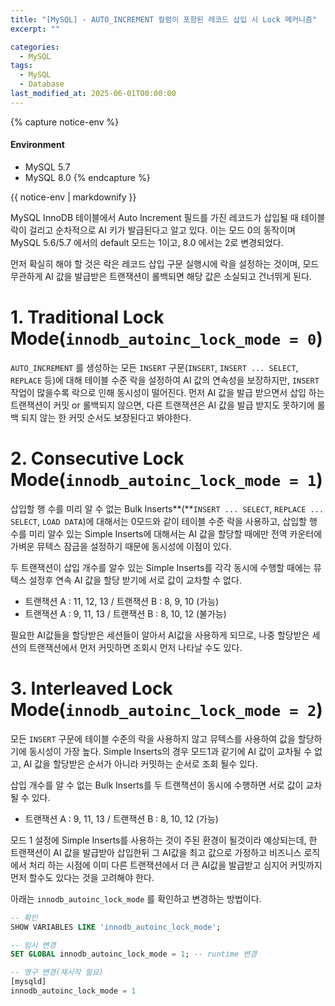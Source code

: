 ```yaml
---
title: "[MySQL] - AUTO_INCREMENT 컬럼이 포함된 레코드 삽입 시 Lock 메커니즘"
excerpt: ""

categories:
  - MySQL
tags:
  - MySQL
  - Database
last_modified_at: 2025-06-01T00:00:00
---
```


{% capture notice-env %}
#### Environment
 - MySQL 5.7
 - MySQL 8.0
{% endcapture %}
<div class="notice--primary">{{ notice-env | markdownify }}</div>


MySQL InnoDB 테이블에서 Auto Increment 필드를 가진 레코드가 삽입될 때 테이블 락이 걸리고 순차적으로 AI 키가 발급된다고 알고 있다. 
이는 모드 0의 동작이며 MySQL 5.6/5.7 에서의 default 모드는 1이고, 8.0 에서는 2로 변경되었다.

먼저 확실히 해야 할 것은 락은 레코드 삽입 구문 실행시에 락을 설정하는 것이며, 모드 무관하게 AI 값을 발급받은 트랜잭션이 롤백되면 해당 값은 소실되고 건너뛰게 된다.

# 1. Traditional Lock Mode(`innodb_autoinc_lock_mode = 0`)

`AUTO_INCREMENT` 를 생성하는 모든 `INSERT` 구문(`INSERT`, `INSERT ... SELECT`, `REPLACE` 등)에 대해 테이블 수준 락을 설정하여 AI 값의 연속성을 보장하지만, `INSERT` 작업이 많을수록 락으로 인해 동시성이 떨어진다. 
먼저 AI 값을 발급 받으면서 삽입 하는 트랜잭션이 커밋 or 롤백되지 않으면, 다른 트랜잭션은 AI 값을 발급 받지도 못하기에 롤백 되지 않는 한 커밋 순서도 보장된다고 봐야한다.

# 2. Consecutive Lock Mode(`innodb_autoinc_lock_mode = 1`)

삽입할 행 수를 미리 알 수 없는 Bulk Inserts**(**`INSERT ... SELECT`, `REPLACE ... SELECT`, `LOAD DATA`)에 대해서는 0모드와 같이 테이블 수준 락을 사용하고, 삽입할 행 수를 미리 알수 있는 Simple Inserts에 대해서는 AI 값을 할당할 때에만 전역 카운터에 가벼운 뮤텍스 잠금을 설정하기 때문에 동시성에 이점이 있다.

두 트랜잭션이 삽입 개수를 알수 있는 Simple Inserts를 각각 동시에 수행할 때에는 뮤텍스 설정후 연속 AI 값을 할당 받기에 서로 값이 교차할 수 없다.

- 트랜잭션 A : 11, 12, 13 / 트랜잭션 B : 8, 9, 10 (가능)
- 트랜잭션 A : 9, 11, 13 / 트랜잭션 B : 8, 10, 12 (불가능)

필요한 AI값들을 할당받은 세션들이 알아서 AI값을 사용하게 되므로, 나중 할당받은 세션의 트랜잭션에서 먼저 커밋하면 조회시 먼저 나타날 수도 있다.

# 3. Interleaved Lock Mode(**`innodb_autoinc_lock_mode = 2`**)

모든 `INSERT` 구문에 테이블 수준의 락을 사용하지 않고 뮤텍스를 사용하여 값을 할당하기에 동시성이 가장 높다. 
Simple Inserts의 경우 모드1과 같기에 AI 값이 교차될 수 없고, AI 값을 할당받은 순서가 아니라 커밋하는 순서로 조회 될수 있다.

삽입 개수를 알 수 없는 Bulk Inserts를 두 트랜잭션이 동시에 수행하면 서로 값이 교차 될 수 있다.

- 트랜잭션 A : 9, 11, 13 / 트랜잭션 B : 8, 10, 12 (가능)

모드 1 설정에 Simple Inserts를 사용하는 것이 주된 환경이 될것이라 예상되는데, 한 트랜잭션이 AI 값을 발급받아 삽입한뒤 그 AI값을 최고 값으로 가정하고 비즈니스 로직에서 처리 하는 시점에 이미 다른 트랜잭션에서 더 큰 AI값을 발급받고 심지어 커밋까지 먼저 할수도 있다는 것을 고려해야 한다.

아래는 `innodb_autoinc_lock_mode` 를 확인하고 변경하는 방법이다.

```sql
-- 확인
SHOW VARIABLES LIKE 'innodb_autoinc_lock_mode';

-- 임시 변경
SET GLOBAL innodb_autoinc_lock_mode = 1; -- runtime 변경

-- 영구 변경(재시작 필요)
[mysqld]
innodb_autoinc_lock_mode = 1
```
